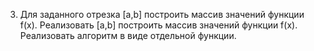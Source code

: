 3. Для заданного отрезка [a,b]  построить массив значений функции f(x). Реализовать [a,b]  построить массив значений функции f(x). Реализовать алгоритм  в виде отдельной функции.